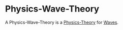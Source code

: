 # Physics-Wave-Theory

A Physics-Wave-Theory is a [Physics-Theory](10000060.md) for [Waves](60156.md).
